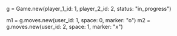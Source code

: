 <!-- Create new game -->
g = Game.new(player_1_id: 1, player_2_id: 2, status: "in_progress")

m1 = g.moves.new(user_id: 1, space: 0, marker: "o")
m2 = g.moves.new(user_id: 2, space: 1, marker: "x")
